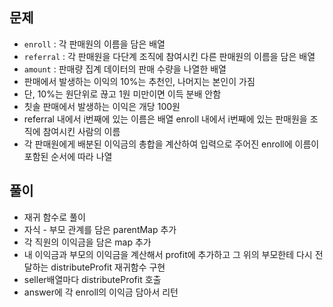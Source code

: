 ## 문제
- `enroll` : 각 판매원의 이름을 담은 배열
- `referral` : 각 판매원을 다단계 조직에 참여시킨 다른 판매원의 이름을 담은 배열
- `amount` : 판매량 집계 데이터의 판매 수량을 나열한 배열
- 판매에서 발생하는 이익의 10%는 추천인, 나머지는 본인이 가짐
- 단, 10%는 원단위로 끊고 1원 미만이면 이득 분배 안함
- 칫솔 판매에서 발생하는 이익은 개당 100원
- referral 내에서 i번째에 있는 이름은 배열 enroll 내에서 i번째에 있는 판매원을 조직에 참여시킨 사람의 이름
- 각 판매원에게 배분된 이익금의 총합을 계산하여 입력으로 주어진 enroll에 이름이 포함된 순서에 따라 나열

## 풀이
- 재귀 함수로 풀이
- 자식 - 부모 관계를 담은 parentMap 추가
- 각 직원의 이익금을 담은 map 추가
- 내 이익금과 부모의 이익금을 계산해서 profit에 추가하고 그 위의 부모한테 다시 전달하는 distributeProfit 재귀함수 구현
- seller배열마다 distributeProfit 호출
- answer에 각 enroll의 이익금 담아서 리턴
